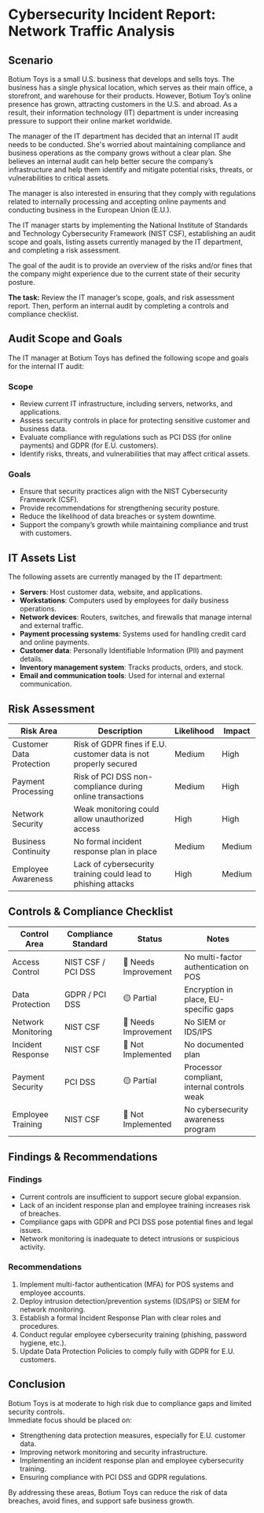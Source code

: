 # Cybersecurity Incident Report: Network Traffic Analysis 
## Scenario  

Botium Toys is a small U.S. business that develops and sells toys. The business has a single physical location, which serves as their main office, a storefront, and warehouse for their products. However, Botium Toy’s online presence has grown, attracting customers in the U.S. and abroad. As a result, their information technology (IT) department is under increasing pressure to support their online market worldwide.  

The manager of the IT department has decided that an internal IT audit needs to be conducted. She's worried about maintaining compliance and business operations as the company grows without a clear plan. She believes an internal audit can help better secure the company’s infrastructure and help them identify and mitigate potential risks, threats, or vulnerabilities to critical assets.  

The manager is also interested in ensuring that they comply with regulations related to internally processing and accepting online payments and conducting business in the European Union (E.U.).  

The IT manager starts by implementing the National Institute of Standards and Technology Cybersecurity Framework (NIST CSF), establishing an audit scope and goals, listing assets currently managed by the IT department, and completing a risk assessment.  

The goal of the audit is to provide an overview of the risks and/or fines that the company might experience due to the current state of their security posture.  

**The task:** Review the IT manager’s scope, goals, and risk assessment report. Then, perform an internal audit by completing a controls and compliance checklist.  
## Audit Scope and Goals  

The IT manager at Botium Toys has defined the following scope and goals for the internal IT audit:  

### Scope  
- Review current IT infrastructure, including servers, networks, and applications.  
- Assess security controls in place for protecting sensitive customer and business data.  
- Evaluate compliance with regulations such as PCI DSS (for online payments) and GDPR (for E.U. customers).  
- Identify risks, threats, and vulnerabilities that may affect critical assets.  

### Goals  
- Ensure that security practices align with the NIST Cybersecurity Framework (CSF).  
- Provide recommendations for strengthening security posture.  
- Reduce the likelihood of data breaches or system downtime.  
- Support the company’s growth while maintaining compliance and trust with customers.  
## IT Assets List  

The following assets are currently managed by the IT department:  

- **Servers**: Host customer data, website, and applications.  
- **Workstations**: Computers used by employees for daily business operations.  
- **Network devices**: Routers, switches, and firewalls that manage internal and external traffic.  
- **Payment processing systems**: Systems used for handling credit card and online payments.  
- **Customer data**: Personally Identifiable Information (PII) and payment details.  
- **Inventory management system**: Tracks products, orders, and stock.  
- **Email and communication tools**: Used for internal and external communication.  
## Risk Assessment  

| Risk Area                  | Description                                                      | Likelihood | Impact  |
|----------------------------|------------------------------------------------------------------|------------|---------|
| Customer Data Protection   | Risk of GDPR fines if E.U. customer data is not properly secured | Medium     | High    |
| Payment Processing         | Risk of PCI DSS non-compliance during online transactions       | Medium     | High    |
| Network Security           | Weak monitoring could allow unauthorized access                 | High       | High    |
| Business Continuity        | No formal incident response plan in place                        | Medium     | Medium  |
| Employee Awareness         | Lack of cybersecurity training could lead to phishing attacks   | High       | Medium  |
## Controls & Compliance Checklist  

| Control Area      | Compliance Standard | Status             | Notes                                     |
|------------------|------------------|------------------|-------------------------------------------|
| Access Control    | NIST CSF / PCI DSS | 🔴 Needs Improvement | No multi-factor authentication on POS   |
| Data Protection   | GDPR / PCI DSS    | 🟡 Partial         | Encryption in place, EU-specific gaps    |
| Network Monitoring| NIST CSF          | 🔴 Needs Improvement | No SIEM or IDS/IPS                        |
| Incident Response | NIST CSF          | 🔴 Not Implemented | No documented plan                        |
| Payment Security  | PCI DSS           | 🟡 Partial         | Processor compliant, internal controls weak |
| Employee Training | NIST CSF          | 🔴 Not Implemented | No cybersecurity awareness program       |
## Findings & Recommendations  

### Findings
- Current controls are insufficient to support secure global expansion.  
- Lack of an incident response plan and employee training increases risk of breaches.  
- Compliance gaps with GDPR and PCI DSS pose potential fines and legal issues.  
- Network monitoring is inadequate to detect intrusions or suspicious activity.  

### Recommendations
1. Implement multi-factor authentication (MFA) for POS systems and employee accounts.  
2. Deploy intrusion detection/prevention systems (IDS/IPS) or SIEM for network monitoring.  
3. Establish a formal Incident Response Plan with clear roles and procedures.  
4. Conduct regular employee cybersecurity training (phishing, password hygiene, etc.).  
5. Update Data Protection Policies to comply fully with GDPR for E.U. customers.  
## Conclusion  

Botium Toys is at moderate to high risk due to compliance gaps and limited security controls.  
Immediate focus should be placed on:  

- Strengthening data protection measures, especially for E.U. customer data.  
- Improving network monitoring and security infrastructure.  
- Implementing an incident response plan and employee cybersecurity training.  
- Ensuring compliance with PCI DSS and GDPR regulations.  

By addressing these areas, Botium Toys can reduce the risk of data breaches, avoid fines, and support safe business growth.
